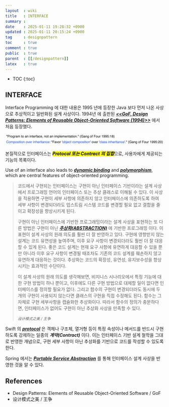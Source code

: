 ```yaml
---
layout  : wiki
title   : INTERFACE
summary : 
date    : 2025-01-11 19:28:32 +0900
updated : 2025-01-11 20:15:24 +0900
tag     : designpattern
toc     : true
comment : true
public  : true
parent  : [[/designpattern]]
latex   : true
---
```

* TOC
{:toc}

## INTERFACE

Interface Programming 에 대한 내용은 1995 년에 등장한 Java 보다 먼저 나온 사상으로 추상적이고 일반화된 설계 사상이다.
1994년 에 출판된 ___[<<GoF, Design Patterns: Elements of Reusable Object-Oriented Software (1994)>>](https://en.wikipedia.org/wiki/Design_Patterns)___ 에서 처음 등장했다.

![](/resource/wiki/designpattern-interface-design-thought/principles.png)

본질적으로 인터페이스는 <mark><em><strong>Protocol 또는 Contract 의 집합</strong></em></mark>으로, 사용자에게 제공되는 기능의 목록이다.

Use of an interface also leads to ___[dynamic binding](https://en.wikipedia.org/wiki/Dynamic_dispatch)___ and ___[polymorphism](https://klarciel.net/wiki/oop/oop-polymorphism/)___, which are central features of object-oriented programming.

> 코드에서 구현되는 인터페이스는 구현이 아닌 인터페이스 기반이라는 설계 사상 에서 프로그래밍 언어의 인터페이스 또는 추상 클래스로 이해될 수 있다. 이 사상을 적용하면 구현이 세부 사항에 의존하지 않고 인터페이스에 의존하도록 하여 세부 사항이 변경되더라도 업스트림 시스템 코드를 변경할 필요 없고 결합을 줄이고 확장성을 향상시키게 된다.
>
> 구현이 아닌 인터페이스에 기반한 프로그래밍이라는 설계 사상을 표현하는 또 다른 방법은 구현이 아닌 ___[추상화(ABSTRACTION)](https://klarciel.net/wiki/architecture/architecture-abstraction/)___ 에 기반한 프로그래밍 이다. 이 표현이 설계 사상의 원래 의도를 훨씬 더 잘 반영하고 있다. 구현에 영향받지 않는 설계는 코드 유연성을 높여주며, 이후 요구 사항이 변경되더라도 훨씬 더 잘 대응할 수 있게 된다. 좋은 코드 설계는 현재 요구 사항에 유연하게 대응할 수 있을 뿐만 아니라 이후 요구 사항이 변경될 때조차도 기존의 코드 설계를 훼손하지 않고 유연하게 대응하는 것이다. 추상화는 코드의 확장성, 유연성, 유지보수성을 향상 시키는 효과적인 수단이다.
>
> 이 설계 사상의 원래 의도를 생각해보면, 비지니스 시나리오에서 특정 기능에 대한 구현 방법이 하나 뿐이고, 이후에도 다른 구현 방법으로 대체할 일이 없다면 인터페이스를 정의할 필요가 없다. 그리고 함수의 구현이 변경되더라도 동시에 두개의 구현이 사용되지 않는다면 클래스의 구현을 직접 수정해도 된다. 함수는 그 자체로 구현 세부사항을 캡슐화한 추상화이다. 따라서 함수의 정의가 충분하다면, 인터페이스가 없어도 구현이 아닌 추상화 사상을 만족할 수 있다.
>
> *<small>设计模式之美 / 王争</small>*

Swift 의 ___[protocol](https://bbiguduk.gitbook.io/swift/language-guide-1/protocols)___ 은 객체나 구조체, 열거형 등이 특정 속성이나 메서드를 반드시 구현하도록 강제하는 일종의 ___계약(Contract)___ 이다. 이는 인터페이스 기반 설계 철학을 그대로 반영한 개념으로, 구현 세부 사항이 아닌 추상화를 기반으로 코드를 작성할 수 있도록 한다.

Spring 에서는 ___[Portable Service Abstraction](https://klarciel.net/wiki/spring/spring-psa/)___ 를 통해 인터페이스 설계 사상을 반영한 것을 알 수 있다.

## References

- Design Patterns: Elements of Reusable Object-Oriented Software / GoF
- 设计模式之美 / 王争